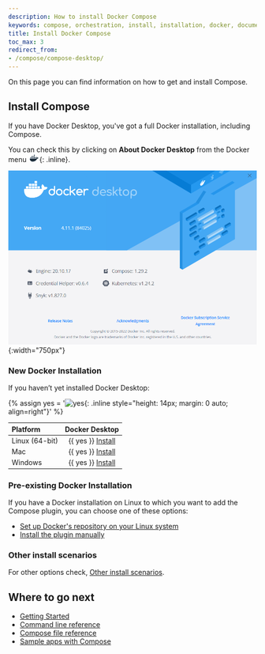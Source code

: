 ```yaml
---
description: How to install Docker Compose
keywords: compose, orchestration, install, installation, docker, documentation
title: Install Docker Compose
toc_max: 3
redirect_from:
- /compose/compose-desktop/
---
```


On this page you can find information on how to get and install Compose.

## Install Compose

If you have Docker Desktop, you've got a full Docker installation, including Compose.

You can check this by clicking on **About Docker Desktop** from the Docker menu ![whale menu](../../desktop/images/whale-x.png){: .inline}.

![about-desktop](../images/about_desktop.png){:width="750px"}

### New Docker Installation

If you haven’t yet installed Docker Desktop:

{% assign yes = '![yes](/images/green-check.svg){: .inline style="height: 14px; margin: 0 auto; align=right"}' %}

| Platform       | Docker Desktop                 |
|:---------------|:------------------------------:|
|Linux (64-bit)  |{{ yes }} [Install](../../desktop/install/linux-install.md)|
|Mac             |{{ yes }} [Install](../../desktop/install/mac-install.md)|
|Windows         |{{ yes }} [Install](../../desktop/install/windows-install.md)|


### Pre-existing Docker Installation

If you have a Docker installation on Linux to which you want to add the Compose plugin, you can choose one of these options:

* [Set up Docker's repository on your Linux system](./compose-linux.md#install-using-the-repository)
* [Install the plugin manually](./compose-linux.md#install-the-plugin-manually)

### Other install scenarios

For other options check, [Other install scenarios](./compose-other.md/).


## Where to go next

- [Getting Started](../gettingstarted.md)
- [Command line reference](../../reference/index.md)
- [Compose file reference](../compose-file/index.md)
- [Sample apps with Compose](../samples-for-compose.md)


